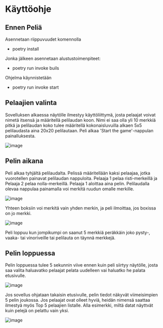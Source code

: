 
# Käyttöohje

## Ennen Peliä

Asennetaan riippuvuudet komennolla

-   poetry install

Jonka jälkeen asennetaan alustustoimenpiteet:

-   poetry run invoke buils

Ohjelma käynnistetään

-   poetry run invoke start


## Pelaajien valinta

Sovelluksen alkaessa näytölle ilmestyy käyttöliittymä, josta pelaajat voivat nimetä itsensä ja määritellä pelilaudan koon. Nimi ei saa olla yli 10 merkkiä pitkä ja pelilaudan koko tulee määritellä kokonaisluvuilla alkaen 5x5 pelilaudasta aina 20x20 pelilautaan. Peli alkaa 'Start the game'-nappulan painalluksesta.

![image](https://user-images.githubusercontent.com/94007460/147417660-2891012e-f875-4d97-832d-b5c49f322939.png)


## Pelin aikana

Peli alkaa tyhjältä pelilaudalta. Pelissä määritellään kaksi pelaajaa, jotka vuorotellen painavat pelilaudan nappuloita. Pelaaja 1 pelaa risti-merkeillä ja Pelaaja 2 pelaa nolla-merkeillä. Pelaaja 1 aloittaa aina pelin. Pelilaudalla olevaa nappulaa painamalla voi merkitä ruudun omalle merkille.

![image](https://user-images.githubusercontent.com/94007460/147417682-be094b5f-444b-4643-b118-e2bd4c0d1dae.png)

Yhteen boksiin voi merkitä vain yhden merkin, ja peli ilmoittaa, jos boxissa on jo merkki.

![image](https://user-images.githubusercontent.com/94007460/147417696-59c444fe-76ee-4311-a2cc-2502ae7a9344.png)


Peli loppuu kun jompikumpi on saanut 5 merkkiä peräkkäin joko pysty-, vaaka- tai vinoriveille tai pelilauta on täynnä merkkejä. 

## Pelin loppuessa

Pelin loppuessa tulee 5 sekunnin viive ennen kuin peli siirtyy näytölle, josta saa valita haluavatko pelaajat pelata uudelleen vai haluatko he palata etusivulle. 

![image](https://user-images.githubusercontent.com/94007460/147417721-bdbbc064-1d64-4187-a83c-e06d68f181c3.png)

Jos sovellus ohjataan takaisin etusivulle, pelin tiedot näkyvät viimeisimpien 5 pelin joukossa. Jos pelaajat ovat olleet hyviä, heidän nimensä saattaa ilmestyä myös Top 5 pelaajien listalle. Alla esimerkki, miltä datat näyttvät kuin pelejä on pelattu vain yksi.

![image](https://user-images.githubusercontent.com/94007460/147417765-220e51ca-c9c0-44c5-b320-39a8ac460f25.png)

